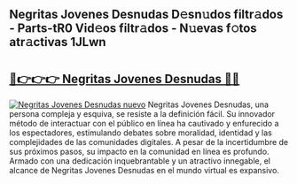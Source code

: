 ## Negritas Jovenes Desnudas D𝚎sn𝚞dos filtr𝚊dos - Parts-tR0 Vid𝚎os filtr𝚊dos - N𝚞evas f𝚘tos atr𝚊ctivas 1JLwn

# <h2><a href="http://mb54cb.tromn.icu/?c=Negritas+Jovenes+Desnudas">🔗👉👉👉 Negritas Jovenes Desnudas 🔗🔗</a></h2>

[![Negritas Jovenes Desnudas nuevo](https://i.imgur.com/pEAQMta.gif)](http://mb54cb.tromn.icu/?c=Negritas+Jovenes+Desnudas)
Negritas Jovenes Desnudas, una persona compleja y esquiva, se resiste a la definición fácil. Su innovador método de interactuar con el público en línea ha cautivado y enfurecido a los espectadores, estimulando debates sobre moralidad, identidad y las complejidades de las comunidades digitales. A pesar de la incertidumbre de sus próximos pasos, su impacto en la comunidad en línea es profundo. Armado con una dedicación inquebrantable y un atractivo innegable, el alcance de Negritas Jovenes Desnudas en el mundo virtual es expansivo.
